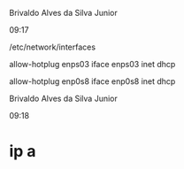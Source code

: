 Brivaldo Alves da Silva Junior

09:17

/etc/network/interfaces

allow-hotplug enps03 iface enps03 inet dhcp

allow-hotplug enp0s8 iface enp0s8 inet dhcp

Brivaldo Alves da Silva Junior

09:18

# ip a